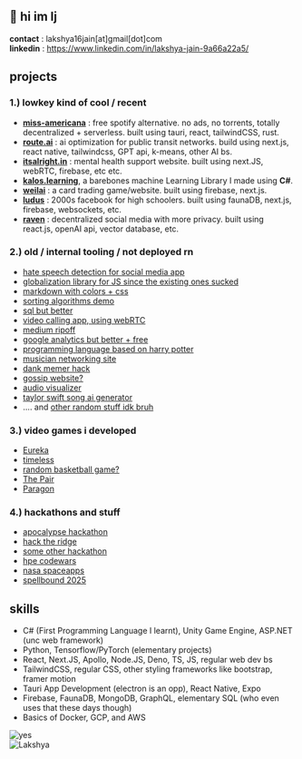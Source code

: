 ## 👋 hi im lj
**contact** : lakshya16jain[at]gmail[dot]com
<br>
**linkedin** : https://www.linkedin.com/in/lakshya-jain-9a66a22a5/
<br>


## projects
### 1.) lowkey kind of cool / recent
   - [**miss-americana**](https://github.com/LAKSHYAJAIN16/miss-americana-ui) : free spotify alternative. no ads, no torrents, totally decentralized + serverless. built using tauri, react, tailwindCSS, rust.
   - [**route.ai**](https://github.com/LAKSHYAJAIN16/route-ai) : ai optimization for public transit networks. build using next.js, react native, tailwindcss, GPT api, k-means, other AI bs.
   - [**itsalright.in**](https://github.com/LAKSHYAJAIN16/itsalright) : mental health support website. built using next.JS, webRTC, firebase, etc etc.
   - [**kalos.learning**](https://github.com/LAKSHYAJAIN16/Kalos.Learning), a barebones machine Learning Library I made using **C#**.
   - [**weilai**](https://github.com/LAKSHYAJAIN16/weilai) : a card trading game/website. built using firebase, next.js.
   - [**ludus**](https://github.com/LAKSHYAJAIN16/ludus) : 2000s facebook for high schoolers. built using faunaDB, next.js, firebase, websockets, etc.
   - [**raven**](https://github.com/LAKSHYAJAIN16/raven) : decentralized social media with more privacy. built using react.js, openAI api, vector database, etc.
     
### 2.) old / internal tooling / not deployed rn
   -  [hate speech detection for social media app](https://github.com/LAKSHYAJAIN16/hate-speech-detection)
   -  [globalization library for JS since the existing ones sucked](https://github.com/LAKSHYAJAIN16/brumalis)
   -  [markdown with colors + css](https://github.com/LAKSHYAJAIN16/leonidas)
   -  [sorting algorithms demo](https://github.com/LAKSHYAJAIN16/sorting)
   -  [sql but better](https://github.com/LAKSHYAJAIN16/epsql)
   -  [video calling app, using webRTC](https://github.com/LAKSHYAJAIN16/apricus)
   -  [medium ripoff](https://github.com/LAKSHYAJAIN16/fulminata-frontend)
   -  [google analytics but better + free](https://github.com/LAKSHYAJAIN16/kronos)
   -  [programming language based on harry potter](https://github.com/LAKSHYAJAIN16/expelliarmus)
   -  [musician networking site](https://github.com/LAKSHYAJAIN16/muzika-frontend)
   -  [dank memer hack](https://github.com/LAKSHYAJAIN16/mmr)
   -  [gossip website?](https://github.com/LAKSHYAJAIN16/themongerer)
   -  [audio visualizer](https://github.com/LAKSHYAJAIN16/miss-americana)
   -  [taylor swift song ai generator](https://github.com/LAKSHYAJAIN16/Taylor-Swift-Lyrics)
   -  .... and [other random stuff idk bruh](https://github.com/LAKSHYAJAIN16/coding-experiments)

### 3.) video games i developed
   - [Eureka](https://lakshyaisagod.itch.io/eureka)
   - [timeless](https://lakshyaisagod.itch.io/timeless)
   - [random basketball game?](https://lakshyaisagod.itch.io/basketball-game)
   - [The Pair](https://lakshya-coding-jain.itch.io/the-pair-1)
   - [Paragon](https://lakshya-coding-jain.itch.io/paragon)
   
### 4.) hackathons and stuff
   - [apocalypse hackathon](https://github.com/LAKSHYAJAIN16/apocalypse-hackathon)
   - [hack the ridge ](https://github.com/LAKSHYAJAIN16/hack-the-ridge)
   - [some other hackathon](https://lakshyaisagod.itch.io/timeless)
   - [hpe codewars ](https://github.com/LAKSHYAJAIN16/CleverCalorie)
   - [nasa spaceapps ](https://github.com/LAKSHYAJAIN16/NASA_Space_Web)
   - [spellbound 2025](https://github.com/LAKSHYAJAIN16/overthinking-simulator)


## skills
   - C# (First Programming Language I learnt), Unity Game Engine, ASP.NET (unc web framework)
   - Python, Tensorflow/PyTorch (elementary projects)
   - React, Next.JS, Apollo, Node.JS, Deno, TS, JS, regular web dev bs
   - TailwindCSS, regular CSS, other styling frameworks like bootstrap, framer motion
   - Tauri App Development (electron is an opp), React Native, Expo
   - Firebase, FaunaDB, MongoDB, GraphQL, elementary SQL (who even uses that these days though)
   - Basics of Docker, GCP, and AWS
   
 ![yes](https://img.shields.io/badge/rizz-lord-blue)
 <br>
 ![Lakshya](https://github-readme-stats.vercel.app/api?username=LAKSHYAJAIN16&hide=contribs,stars)

